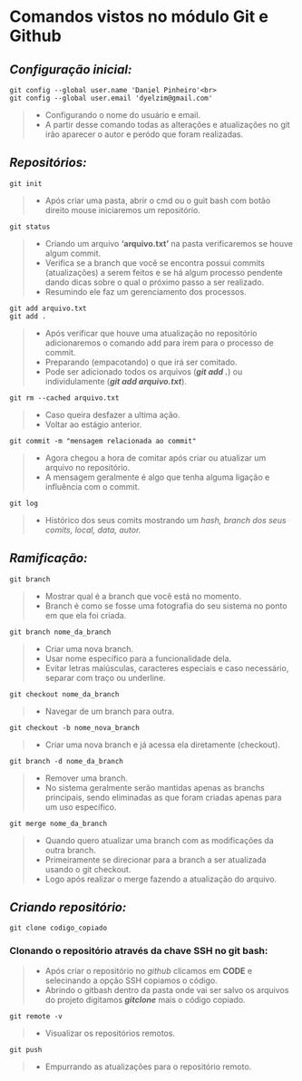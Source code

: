 # Comandos vistos no módulo Git e Github

## _Configuração inicial:_

```
git config --global user.name 'Daniel Pinheiro'<br>
git config --global user.email 'dyelzim@gmail.com'
```

> - Configurando o nome do usuário e email. <br>
> - A partir desse comando todas as alterações e atualizações no git irão aparecer o autor e peródo que foram realizadas.

## _Repositórios:_

```
git init
```

> - Após criar uma pasta, abrir o cmd ou o guit bash com botão direito mouse iniciaremos um repositório.

```
git status
```

> - Criando um arquivo **‘arquivo.txt’** na pasta verificaremos se houve algum commit.
> - Verifica se a branch que você se encontra possui commits (atualizações) a serem feitos e se há algum processo pendente dando dicas sobre o qual o próximo passo a ser realizado.
> - Resumindo ele faz um gerenciamento dos processos.

```
git add arquivo.txt
git add .
```

> - Após verificar que houve uma atualização no repositório adicionaremos o comando add para irem para o processo de commit.
> - Preparando (empacotando) o que irá ser comitado.
> - Pode ser adicionado todos os arquivos (**_git add ._**) ou individulamente (**_git add arquivo.txt_**).

```
git rm --cached arquivo.txt
```

> - Caso queira desfazer a ultima ação.
> - Voltar ao estágio anterior.

```
git commit -m "mensagem relacionada ao commit"
```

> - Agora chegou a hora de comitar após criar ou atualizar um arquivo no repositório.
> - A mensagem geralmente é algo que tenha alguma ligação e influência com o commit.

```
git log
```

> - Histórico dos seus comits mostrando um _hash, branch dos seus comits, local, data, autor._

## _Ramificação:_

```
git branch
```

> - Mostrar qual é a branch que você está no momento.
> - Branch é como se fosse uma fotografia do seu sistema no ponto em que ela foi criada.

```
git branch nome_da_branch
```

> - Criar uma nova branch.
> - Usar nome específico para a funcionalidade dela.
> - Evitar letras maiúsculas, caracteres especiais e caso necessário, separar com traço ou underline.

```
git checkout nome_da_branch
```

> - Navegar de um branch para outra.

```
git checkout -b nome_nova_branch
```

> - Criar uma nova branch e já acessa ela diretamente (checkout).

```
git branch -d nome_da_branch
```

> - Remover uma branch.
> - No sistema geralmente serão mantidas apenas as branchs principais, sendo eliminadas as que foram criadas apenas para um uso específico.

```
git merge nome_da_branch
```

> - Quando quero atualizar uma branch com as modificações da outra branch.
> - Primeiramente se direcionar para a branch a ser atualizada usando o git checkout.
> - Logo após realizar o merge fazendo a atualização do arquivo.

## _Criando repositório:_

```
git clone codigo_copiado
```

### Clonando o repositório através da chave SSH no git bash:

> - Após criar o repositório no _github_ clicamos em **CODE** e selecinando a opção SSH copiamos o código.
> - Abrindo o gitbash dentro da pasta onde vai ser salvo os arquivos do projeto digitamos **_gitclone_** mais o código copiado.

```
git remote -v
```

> - Visualizar os repositórios remotos.

```
git push
```

> - Empurrando as atualizações para o repositório remoto.
